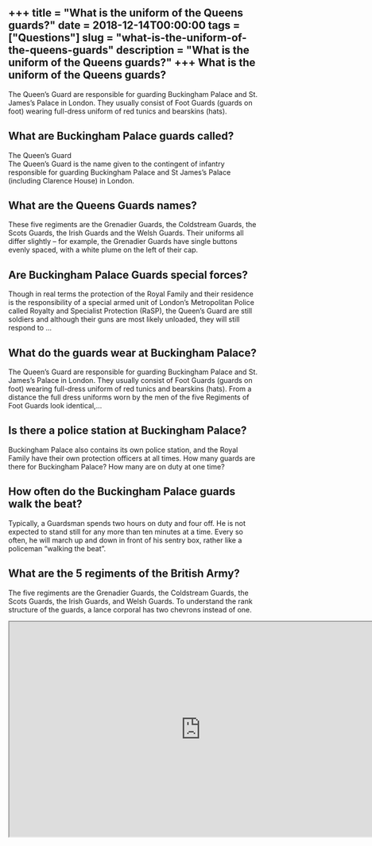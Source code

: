 +++
title = "What is the uniform of the Queens guards?"
date = 2018-12-14T00:00:00
tags = ["Questions"]
slug = "what-is-the-uniform-of-the-queens-guards"
description = "What is the uniform of the Queens guards?"
+++
What is the uniform of the Queens guards?
-----------------------------------------

The Queen’s Guard are responsible for guarding Buckingham Palace and St. James’s Palace in London. They usually consist of Foot Guards (guards on foot) wearing full-dress uniform of red tunics and bearskins (hats).

What are Buckingham Palace guards called?
-----------------------------------------

The Queen’s Guard  
The Queen’s Guard is the name given to the contingent of infantry responsible for guarding Buckingham Palace and St James’s Palace (including Clarence House) in London.

What are the Queens Guards names?
---------------------------------

These five regiments are the Grenadier Guards, the Coldstream Guards, the Scots Guards, the Irish Guards and the Welsh Guards. Their uniforms all differ slightly – for example, the Grenadier Guards have single buttons evenly spaced, with a white plume on the left of their cap.

Are Buckingham Palace Guards special forces?
--------------------------------------------

Though in real terms the protection of the Royal Family and their residence is the responsibility of a special armed unit of London’s Metropolitan Police called Royalty and Specialist Protection (RaSP), the Queen’s Guard are still soldiers and although their guns are most likely unloaded, they will still respond to …

What do the guards wear at Buckingham Palace?
---------------------------------------------

The Queen’s Guard are responsible for guarding Buckingham Palace and St. James’s Palace in London. They usually consist of Foot Guards (guards on foot) wearing full-dress uniform of red tunics and bearskins (hats). From a distance the full dress uniforms worn by the men of the five Regiments of Foot Guards look identical,…

Is there a police station at Buckingham Palace?
-----------------------------------------------

Buckingham Palace also contains its own police station, and the Royal Family have their own protection officers at all times. How many guards are there for Buckingham Palace? How many are on duty at one time?

How often do the Buckingham Palace guards walk the beat?
--------------------------------------------------------

Typically, a Guardsman spends two hours on duty and four off. He is not expected to stand still for any more than ten minutes at a time. Every so often, he will march up and down in front of his sentry box, rather like a policeman “walking the beat”.

What are the 5 regiments of the British Army?
---------------------------------------------

The five regiments are the Grenadier Guards, the Coldstream Guards, the Scots Guards, the Irish Guards, and Welsh Guards. To understand the rank structure of the guards, a lance corporal has two chevrons instead of one.

<iframe allow="accelerometer; autoplay; clipboard-write; encrypted-media; gyroscope; picture-in-picture" allowfullscreen="" class="__youtube_prefs__  epyt-is-override  no-lazyload" data-no-lazy="1" data-origheight="433" data-origwidth="770" data-skipgform_ajax_framebjll="" height="433" id="_ytid_84177" loading="lazy" src="https://www.youtube.com/embed/zak0M2Wfz9U?enablejsapi=1&autoplay=0&cc_load_policy=0&cc_lang_pref=&iv_load_policy=1&loop=0&modestbranding=0&rel=1&fs=1&playsinline=0&autohide=2&theme=dark&color=red&controls=1&" title="YouTube player" width="770"></iframe>
